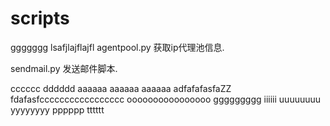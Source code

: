 # scripts
ggggggg
lsafjlajflajfl
agentpool.py  获取ip代理池信息.

sendmail.py   发送邮件脚本.

cccccc
dddddd
aaaaaa
aaaaaa
aaaaaa
adfafafasfaZZ
fdafasfccccccccccccccccc
oooooooooooooooo
ggggggggg
iiiiii
uuuuuuuu
yyyyyyyy
pppppp
tttttt
